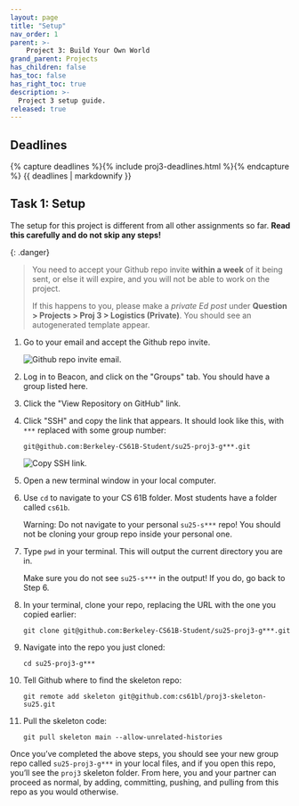```yaml
---
layout: page
title: "Setup"
nav_order: 1
parent: >-
    Project 3: Build Your Own World
grand_parent: Projects
has_children: false
has_toc: false
has_right_toc: true
description: >-
  Project 3 setup guide.
released: true
---
```


## Deadlines

{% capture deadlines %}{% include proj3-deadlines.html %}{% endcapture %}
{{ deadlines | markdownify }}


## Task 1: Setup

The setup for this project is different from all other assignments so far. **Read this carefully and do not skip any steps!**

{: .danger}
> You need to accept your Github repo invite **within a week** of it being sent, or else it will expire, and you will not be able to work on the project.
> 
> If this happens to you, please make a *private Ed post* under **Question > Projects > Proj 3 > Logistics (Private)**. You should see an autogenerated template appear.

1. Go to your email and accept the Github repo invite.

    <img alt="Github repo invite email." src="../assets/proj3-setup/1-github-invite.webp">

2. Log in to Beacon, and click on the "Groups" tab. You should have a group listed here.

3. Click the "View Repository on GitHub" link.

4. Click "SSH" and copy the link that appears. It should look like this, with `***` replaced with some group number:

    `git@github.com:Berkeley-CS61B-Student/su25-proj3-g***.git`

    <img alt="Copy SSH link." src="../assets/proj3-setup/4-ssh-copy.webp">

5. Open a new terminal window in your local computer.

6. Use `cd` to navigate to your CS 61B folder. Most students have a folder called `cs61b`.

    Warning: Do not navigate to your personal `su25-s***` repo! You should not be cloning your group repo inside your personal one.

7. Type `pwd` in your terminal. This will output the current directory you are in.

    Make sure you do not see `su25-s***` in the output! If you do, go back to Step 6.

8. In your terminal, clone your repo, replacing the URL with the one you copied earlier:

    `git clone git@github.com:Berkeley-CS61B-Student/su25-proj3-g***.git`

9. Navigate into the repo you just cloned:

    `cd su25-proj3-g***`

10. Tell Github where to find the skeleton repo:

    `git remote add skeleton git@github.com:cs61bl/proj3-skeleton-su25.git`

11. Pull the skeleton code:

    `git pull skeleton main --allow-unrelated-histories`

Once you’ve completed the above steps, you should see your new group repo called `su25-proj3-g***` in your local files, and if you open this repo, you’ll see the `proj3` skeleton folder. From here, you and your partner can proceed as normal, by adding, committing, pushing, and pulling from this repo as you would otherwise.
